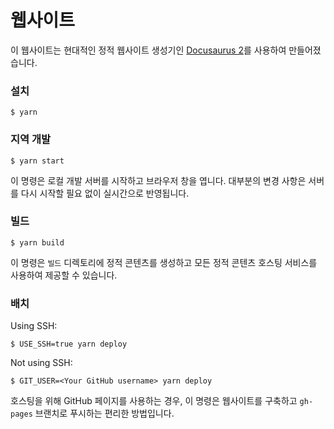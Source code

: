 # 웹사이트

이 웹사이트는 현대적인 정적 웹사이트 생성기인 [Docusaurus 2](https://docusaurus.io/)를 사용하여 만들어졌습니다.

### 설치

```
$ yarn
```

### 지역 개발

```
$ yarn start
```

이 명령은 로컬 개발 서버를 시작하고 브라우저 창을 엽니다. 대부분의 변경 사항은 서버를 다시 시작할 필요 없이 실시간으로 반영됩니다.

### 빌드

```
$ yarn build
```

이 명령은 `빌드` 디렉토리에 정적 콘텐츠를 생성하고 모든 정적 콘텐츠 호스팅 서비스를 사용하여 제공할 수 있습니다.

### 배치

Using SSH:

```
$ USE_SSH=true yarn deploy
```

Not using SSH:

```
$ GIT_USER=<Your GitHub username> yarn deploy
```

호스팅을 위해 GitHub 페이지를 사용하는 경우, 이 명령은 웹사이트를 구축하고 `gh-pages` 브랜치로 푸시하는 편리한 방법입니다.
